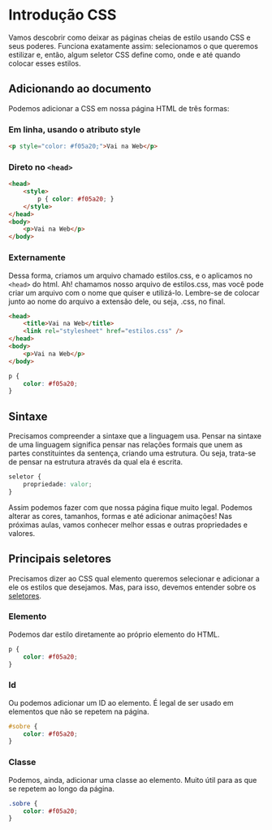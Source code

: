 # Introdução CSS

Vamos descobrir como deixar as páginas cheias de estilo usando CSS e seus poderes. Funciona exatamente assim: selecionamos o que queremos estilizar e, então, algum seletor CSS define como, onde e até quando colocar esses estilos.

## Adicionando ao documento

Podemos adicionar a CSS em nossa página HTML de três formas:

### Em linha, usando o atributo style

```html
<p style="color: #f05a20;">Vai na Web</p>
```

### Direto no `<head>`

```html
<head>
	<style>
		p { color: #f05a20; }
	</style>
</head>
<body>
	<p>Vai na Web</p>
</body>
```

### Externamente

Dessa forma, criamos um arquivo chamado estilos.css, e o aplicamos no `<head>` do html. Ah! chamamos nosso arquivo de estilos.css, mas você pode criar um arquivo com o nome que quiser e utilizá-lo. Lembre-se de colocar junto ao nome do arquivo a extensão dele, ou seja, .css, no final.

```html
<head>
	<title>Vai na Web</title>
	<link rel="stylesheet" href="estilos.css" />
</head>
<body>
    <p>Vai na Web</p>
</body>
```

```css
p {
	color: #f05a20;
}
```

## Sintaxe

Precisamos compreender a sintaxe que a linguagem usa. Pensar na sintaxe de uma linguagem significa pensar nas relações formais que unem as partes constituintes da sentença, criando uma estrutura. Ou seja, trata-se de pensar na estrutura através da qual ela é escrita.

```css
seletor {
	propriedade: valor;
}
```

Assim podemos fazer com que nossa página fique muito legal. Podemos alterar as cores, tamanhos, formas e até adicionar animações! Nas próximas aulas, vamos conhecer melhor essas e outras propriedades e valores.

## Principais seletores

Precisamos dizer ao CSS qual elemento queremos selecionar e adicionar a ele os estilos que desejamos. Mas, para isso, devemos entender sobre os [seletores](https://code.tutsplus.com/pt/tutorials/the-30-css-selectors-you-must-memorize--net-16048).

### Elemento

Podemos dar estilo diretamente ao próprio elemento do HTML.

```css
p {
	color: #f05a20;
}
```

### Id 

Ou podemos adicionar um ID ao elemento. É legal de ser usado em elementos que não se repetem na página.

```css
#sobre {
	color: #f05a20;
}
```

### Classe

Podemos, ainda, adicionar uma classe ao elemento. Muito útil para as que se repetem ao longo da página.

```css
.sobre {
	color: #f05a20;
}
```